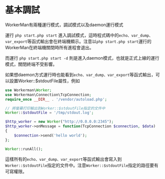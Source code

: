 # 基本調試

WorkerMan有兩種運行模式，調試模式以及daemon運行模式

運行 ```php start.php start``` 進入調試模式，這時程式碼中的```echo、var_dump、var_export```等函式輸出會在終端機顯示。注意以```php start.php start```運行的WorkerMan在終端機關閉時所有進程會退出。

而運行 ```php start.php start -d``` 則是進入daemon模式，也就是正式上線的運行模式，關閉終端不受影響。

如果想daemon方式運行時也能看到```echo、var_dump、var_export```等函式輸出，可以設置Worker::$stdoutFile屬性，例如

```php
use Workerman\Worker;
use Workerman\Connection\TcpConnection;
require_once __DIR__ . '/vendor/autoload.php';

// 將螢幕打印輸出到Worker::$stdoutFile指定的文件中
Worker::$stdoutFile = '/tmp/stdout.log';

$http_worker = new Worker("http://0.0.0.0:2345");
$http_worker->onMessage = function(TcpConnection $connection, $data)
{
    $connection->send('hello world');
};

Worker::runAll();
```

這樣所有的```echo、var_dump、var_export```等函式輸出會寫入到```Worker::$stdoutFile```指定的文件中。注意```Worker::$stdoutFile```指定的路徑要有可寫權限。
